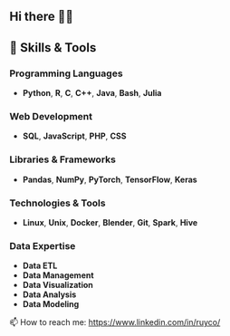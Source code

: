 ## Hi there 👋😄

## 🔧 **Skills & Tools**

### **Programming Languages**
- **Python**, **R**, **C**, **C++**, **Java**, **Bash**, **Julia**

### **Web Development**
- **SQL**, **JavaScript**, **PHP**, **CSS**

### **Libraries & Frameworks**
- **Pandas**, **NumPy**, **PyTorch**, **TensorFlow**, **Keras**

### **Technologies & Tools**
- **Linux**, **Unix**, **Docker**, **Blender**, **Git**, **Spark**, **Hive**

### **Data Expertise**
- **Data ETL**
- **Data Management**
- **Data Visualization**
- **Data Analysis**
- **Data Modeling**


📫 How to reach me: https://www.linkedin.com/in/ruyco/
 
<!--
**rustlecho/rustlecho** is a ✨ _special_ ✨ repository because its `README.md` (this file) appears on your GitHub profile.

Here are some ideas to get you started:

- 🔭 I’m currently working on ...
- 🌱 I’m currently learning ...
- 👯 I’m looking to collaborate on ...
- 🤔 I’m looking for help with ...
- 💬 Ask me about ...
- 📫 How to reach me: ...
- 😄 Pronouns: ...
- ⚡ Fun fact: ...
-->
